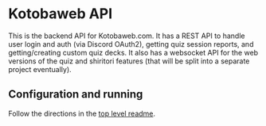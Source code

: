 # Kotobaweb API

This is the backend API for Kotobaweb.com. It has a REST API to handle user login and auth (via Discord OAuth2), getting quiz session reports, and getting/creating custom quiz decks. It also has a websocket API for the web versions of the quiz and shiritori features (that will be split into a separate project eventually).

## Configuration and running

Follow the directions in the [top level readme](https://github.com/mistval/kotoba).
